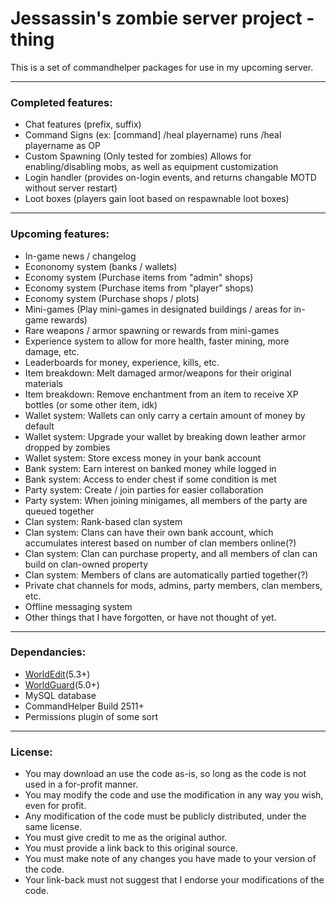# **Jessassin's zombie server project -thing**

This is a set of commandhelper packages for use in my upcoming server.

***

### Completed features:
* Chat features (prefix, suffix)
* Command Signs (ex: [command] /heal playername) runs /heal playername as OP
* Custom Spawning (Only tested for zombies) Allows for enabling/disabling mobs, as well as equipment customization
* Login handler (provides on-login events, and returns changable MOTD without server restart)
* Loot boxes (players gain loot based on respawnable loot boxes)

***

### Upcoming features:
* In-game news / changelog
* Econonomy system (banks / wallets)
* Economy system (Purchase items from "admin" shops)
* Economy system (Purchase items from "player" shops)
* Economy system (Purchase shops / plots)
* Mini-games (Play mini-games in designated buildings / areas for in-game rewards)
* Rare weapons / armor spawning or rewards from mini-games
* Experience system to allow for more health, faster mining, more damage, etc.
* Leaderboards for money, experience, kills, etc.
* Item breakdown: Melt damaged armor/weapons for their original materials
* Item breakdown: Remove enchantment from an item to receive XP bottles (or some other item, idk)
* Wallet system: Wallets can only carry a certain amount of money by default
* Wallet system: Upgrade your wallet by breaking down leather armor dropped by zombies
* Wallet system: Store excess money in your bank account
* Bank system: Earn interest on banked money while logged in
* Bank system: Access to ender chest if some condition is met
* Party system: Create / join parties for easier collaboration
* Party system: When joining minigames, all members of the party are queued together
* Clan system: Rank-based clan system
* Clan system: Clans can have their own bank account, which accumulates interest based on number of clan members online(?)
* Clan system: Clan can purchase property, and all members of clan can build on clan-owned property
* Clan system: Members of clans are automatically partied together(?)
* Private chat channels for mods, admins, party members, clan members, etc.
* Offline messaging system
* Other things that I have forgotten, or have not thought of yet.

***

### Dependancies:
* [WorldEdit](http://dev.bukkit.org/server-mods/worldedit/)(5.3+)
* [WorldGuard](http://dev.bukkit.org/server-mods/worldguard/)(5.0+)
* MySQL database
* CommandHelper Build 2511+
* Permissions plugin of some sort

***

### License:
* You may download an use the code as-is, so long as the code is not used in a for-profit manner.
* You may modify the code and use the modification in any way you wish, even for profit.
* Any modification of the code must be publicly distributed, under the same license.
* You must give credit to me as the original author.
* You must provide a link back to this original source.
* You must make note of any changes you have made to your version of the code.
* Your link-back must not suggest that I endorse your modifications of the code.